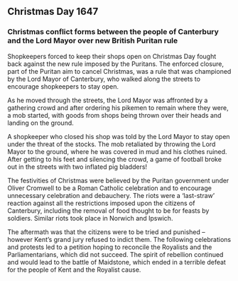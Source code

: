 <param ve-config 
       title="Plum Pudding Riots: Chaos in Canterbury"
       author="Hannah"
       banner="https://upload.wikimedia.org/wikipedia/commons/8/8c/Military_Odyssey_2007_English_Civil_War_Reenactment_-_1259557156.jpg" 
       layout="vertical">

<param ve-entity title="Canterbury" eid="Q29303">
<param ve-entity title="Christmas Day" eid="Q2703710">
<param ve-entity title="1647" eid="Q6935">
<param ve-entity title="Christmas" eid="Q19809">
<param ve-entity title="Lord Mayor" eid="Q11902879">
<param ve-entity title="British" eid="Q842438">
<param ve-entity title="Puritan" eid="Q137073">
<param ve-entity title="pikemen" eid="Q1778520">
<param ve-entity title="Oliver Cromwell" eid="Q44279">
<param ve-entity title="Roman Catholic" eid="Q7361618">
<param ve-entity title="Norwich" eid="Q130191">
<param ve-entity title="Ipswich" eid="Q184775">
<param ve-entity title="Kent" eid="Q23298">
<param ve-entity title="grand jury" eid="Q1323789">
<param ve-entity title="Royalists" eid="Q2284765">
<param ve-entity title="Parliamentarians" eid="Q1130553">
<param ve-entity title="battle of Maidstone" eid="Q4871639">

## Christmas Day 1647
### Christmas conflict forms between the people of Canterbury and the Lord Mayor over new British Puritan rule

Shopkeepers forced to keep their shops open on Christmas Day fought back against the new rule imposed by the Puritans. The enforced closure, part of the Puritan aim to cancel Christmas, was a rule that was championed by the Lord Mayor of Canterbury, who walked along the streets to encourage shopkeepers to stay open.
<param ve-image 
       label="Whitefriars Street, Canterbury" 
       license="Creative Commons Attribution-Share Alike 2.0 Generic" 
       url="https://upload.wikimedia.org/wikipedia/commons/7/7a/Canterbury%2C_Whitefriars_Street_-_geograph.org.uk_-_3228327.jpg">

As he moved through the streets, the Lord Mayor was affronted by a gathering crowd and after ordering his pikemen to remain where they were, a mob started, with goods from shops being thrown over their heads and landing on the ground.
<param ve-image 
       label="A pikeman" 
       license="Public domain" 
       url="https://upload.wikimedia.org/wikipedia/commons/5/5d/Officer_of_pikemen.jpg">

A shopkeeper who closed his shop was told by the Lord Mayor to stay open under the threat of the stocks. The mob retaliated by throwing the Lord Mayor to the ground, where he was covered in mud and his clothes ruined. After getting to his feet and silencing the crowd, a game of football broke out in the streets with two inflated pig bladders!

The festivities of Christmas were believed by the Puritan government under Oliver Cromwell to be a Roman Catholic celebration and to encourage unnecessary celebration and debauchery. The riots were a ‘last-straw’ reaction against all the restrictions imposed upon the citizens of Canterbury, including the removal of food thought to be for feasts by soldiers. Similar riots took place in Norwich and Ipswich.
<param ve-map center="Q184775" zoom="8">

The aftermath was that the citizens were to be tried and punished – however Kent’s grand jury refused to indict them. The following celebrations and protests led to a petition hoping to reconcile the Royalists and the Parliamentarians, which did not succeed. The spirit of rebellion continued and would lead to the battle of Maidstone, which ended in a terrible defeat for the people of Kent and the Royalist cause.
<param ve-image 
       label="A pike charge"
       description="A pike charge during a re-enactment of the Battle of Maidstone"
       license="Creative Commons Attribution-Share Alike 3.0 Unported" 
       url="https://upload.wikimedia.org/wikipedia/commons/4/4c/Pike_Charge_Battle_of_Maidstone_Military_Odyssey.jpg">